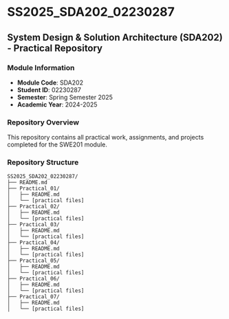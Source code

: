 # SS2025_SDA202_02230287

## System Design & Solution Architecture (SDA202) - Practical Repository

### Module Information
- **Module Code**: SDA202
- **Student ID**: 02230287
- **Semester**: Spring Semester 2025
- **Academic Year**: 2024-2025

### Repository Overview
This repository contains all practical work, assignments, and projects completed for the SWE201 module.

### Repository Structure
```
SS2025_SDA202_02230287/
├── README.md
├── Practical_01/
│   ├── README.md
│   └── [practical files]
├── Practical_02/
│   ├── README.md
│   └── [practical files]
├── Practical_03/
│   ├── README.md
│   └── [practical files]
├── Practical_04/
│   ├── README.md
│   └── [practical files]
├── Practical_05/
│   ├── README.md
│   └── [practical files]
├── Practical_06/
│   ├── README.md
│   └── [practical files]
├── Practical_07/
│   ├── README.md
│   └── [practical files]

```
